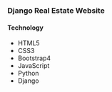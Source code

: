### Django Real Estate Website
#### Technology 
* HTML5 
* CSS3 
* Bootstrap4 
* JavaScript 
* Python 
* Django 
